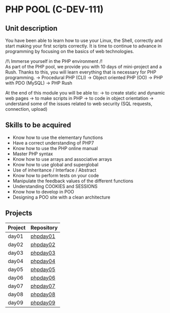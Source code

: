 # PHP POOL (C-DEV-111)

## Unit description

You have been able to learn how to use your Linux, the Shell, correctly and start making your first scripts correctly. 
It is time to continue to advance in programming by focusing on the basics of web technologies.

/!\ Immerse yourself in the PHP environment /!\
As part of the PHP pool, we provide you with 10 days of mini-project and a Rush. 
Thanks to this, you will learn everything that is necessary for PHP programming. 
-> Procedural PHP (CLI)
-> Object oriented PHP (OO)
-> PHP with PDO (MySQL)
-> PHP Rush

At the end of this module you will be able to:
-> to create static and dynamic web pages
-> to make scripts in PHP
-> to code in object orientation
-> understand some of the issues related to web security (SQL requests, connection, upload)

## Skills to be acquired

- Know how to use the elementary functions
- Have a correct understanding of PHP7
- Know how to use the PHP online manual
- Master PHP syntax
- Know how to use arrays and associative arrays
- Know how to use global and superglobal
- Use of inheritance / Interface / Abstract
- Know how to perform tests on your code
- Manipulate the feedback values of the different functions
- Understanding COOKIES and SESSIONS
- Know how to develop in POO
- Designing a POO site with a clean architecture

## Projects

| Project  | Repository |
| ------------- | ------------- |
| day01  | [phpday01](./phpday01)  |
| day02  | [phpday02](./phpday02)  |
| day03  | [phpday03](./phpday03)  |
| day04  | [phpday04](./phpday04)  |
| day05  | [phpday05](./phpday05)  |
| day06  | [phpday06](./phpday06)  |
| day07  | [phpday07](./phpday07)  |
| day08  | [phpday08](./phpday08)  |
| day09  | [phpday09](./phpday09)  |